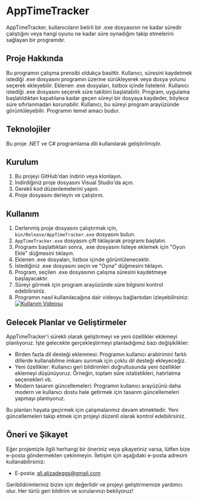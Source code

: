 # AppTimeTracker

AppTimeTracker, kullanıcıların belirli bir .exe dosyasının ne kadar süredir çalıştığını veya hangi oyunu ne kadar süre oynadığını takip etmelerini sağlayan bir programdır.

## Proje Hakkında

Bu programın çalışma prensibi oldukça basittir. Kullanıcı, süresini kaydetmek istediği .exe dosyasını programın üzerine sürükleyerek veya dosya yolunu seçerek ekleyebilir. Eklenen .exe dosyaları, listbox içinde listelenir. Kullanıcı istediği .exe dosyasını seçerek süre takibini başlatabilir. Program, uygulama başlatıldıktan kapatılana kadar geçen süreyi bir dosyaya kaydeder, böylece süre sıfırlanmadan korunabilir. Kullanıcı, bu süreyi program arayüzünde görüntüleyebilir. Programın temel amacı budur.

## Teknolojiler

Bu proje .NET ve C# programlama dili kullanılarak geliştirilmiştir.

## Kurulum

1. Bu projeyi GitHub'dan indirin veya klonlayın.
2. İndirdiğiniz proje dosyasını Visual Studio'da açın.
3. Gerekli kod düzenlemelerini yapın.
4. Proje dosyasını derleyin ve çalıştırın.


## Kullanım
1. Derlenmiş proje dosyasını çalıştırmak için, `bin/Release/AppTimeTracker.exe` dosyasını bulun.
2. `AppTimeTracker.exe` dosyasını çift tıklayarak programı başlatın.
3. Programı başlattıktan sonra, .exe dosyasını listeye eklemek için "Oyun Ekle" düğmesini tıklayın.
4. Eklenen .exe dosyaları, listbox içinde görüntülenecektir.
5. İstediğiniz .exe dosyasını seçin ve "Oyna" düğmesini tıklayın.
6. Program, seçilen .exe dosyasının çalışma süresini kaydetmeye başlayacaktır.
7. Süreyi görmek için program arayüzünde süre bilgisini kontrol edebilirsiniz.
8. Programın nasıl kullanılacağına dair videoyu bağlantıdan izleyebilirsiniz: [![Kullanım Videosu](https://img.youtube.com/vi/I2GQA_NVEE4/0.jpg)](https://youtu.be/I2GQA_NVEE4)

## Gelecek Planlar ve Geliştirmeler

AppTimeTracker'i sürekli olarak geliştirmeyi ve yeni özellikler eklemeyi planlıyoruz. İşte gelecekte gerçekleştirmeyi planladığımız bazı değişiklikler:

- Birden fazla dil desteği eklenmesi: Programın kullanıcı arabirimini farklı dillerde kullanabilme imkanı sunmak için çoklu dil desteği ekleyeceğiz.
- Yeni özellikler: Kullanıcı geri bildirimleri doğrultusunda yeni özellikler eklemeyi düşünüyoruz. Örneğin, toplam süre istatistikleri, hatırlatma seçenekleri vb.
- Modern tasarım güncellemeleri: Programın kullanıcı arayüzünü daha modern ve kullanıcı dostu hale getirmek için tasarım güncellemeleri yapmayı planlıyoruz.

Bu planları hayata geçirmek için çalışmalarımız devam etmektedir. Yeni güncellemeleri takip etmek için projeyi düzenli olarak kontrol edebilirsiniz.


## Öneri ve Şikayet

Eğer projemizle ilgili herhangi bir öneriniz veya şikayetiniz varsa, lütfen bize e-posta göndermekten çekinmeyin. İletişim için aşağıdaki e-posta adresini kullanabilirsiniz:

- E-posta: [ali.alizadeggs@gmail.com](mailto:ali.alizadeggs@gmail.com)

Geribildirimleriniz bizim için değerlidir ve projeyi geliştirmemize yardımcı olur. Her türlü geri bildirim ve sorularınızı bekliyoruz!


